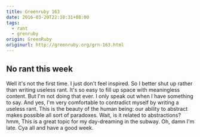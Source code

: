 ```yaml
---
title: Greenruby 163
date: 2016-03-20T22:10:31+08:00
tags:
  - rant
  - grenruby
origin: GreenRuby
originurl: http://greenruby.org/grn-163.html
---
```

## No rant this week

Well it's not the first time. I just don't feel inspired. So I better shut up
rather than writing useless rant. It's so easy to fill up space with
meaningless content. But I'm not doing that ever. I only speak out when I have
something to say. And yes, I'm very comfortable to contradict myself by
writing a useless rant. This is the beauty of the human being: our ability to
abstract makes possible all sort of paradoxes. Wait, is it related to
abstractions? hmm, This is a great topic for my day-dreaming in the subway.
Oh, damn I'm late. Cya all and have a good week.
